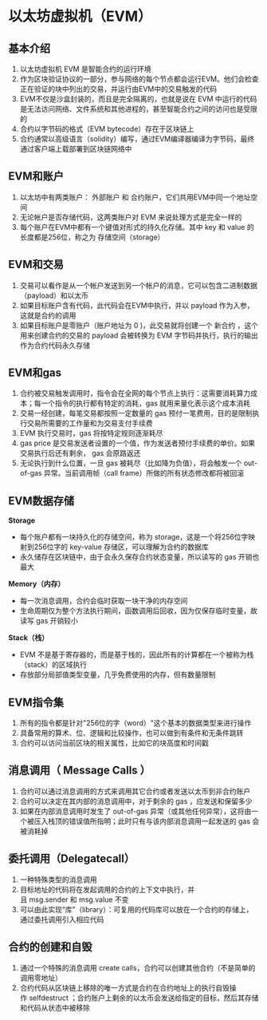 # 以太坊虚拟机（EVM） 
## 基本介绍
1. 以太坊虚拟机 EVM 是智能合约的运行环境
2. 作为区块验证协议的一部分，参与网络的每个节点都会运行EVM。他们会检查正在验证的块中列出的交易，并运行由EVM中的交易触发的代码
3. EVM不仅是沙盒封装的，而且是完全隔离的，也就是说在 EVM 中运行的代码是无法访问网络、文件系统和其他进程的，甚至智能合约之间的访问也是受限的
4. 合约以字节码的格式（EVM bytecode）存在于区块链上
5. 合约通常以高级语言（solidity）编写，通过EVM编译器编译为字节码，最终通过客户端上载部署到区块链网络中

## EVM和账户
1. 以太坊中有两类账户： 外部账户 和 合约账户，它们共用EVM中同一个地址空间
2. 无论帐户是否存储代码，这两类账户对 EVM 来说处理方式是完全一样的
3. 每个账户在EVM中都有一个键值对形式的持久化存储。其中 key 和 value 的长度都是256位，称之为 存储空间（storage）

## EVM和交易
1. 交易可以看作是从一个帐户发送到另一个帐户的消息，它可以包含二进制数据（payload）和以太币
2. 如果目标账户含有代码，此代码会在EVM中执行，并以 payload 作为入参，这就是合约的调用
3. 如果目标账户是零账户（账户地址为 0 )，此交易就将创建一个 新合约 ，这个用来创建合约的交易的 payload 会被转换为 EVM 字节码并执行，执行的输出作为合约代码永久存储
## EVM和gas
1. 合约被交易触发调用时，指令会在全网的每个节点上执行：这需要消耗算力成本；每一个指令的执行都有特定的消耗，gas 就用来量化表示这个成本消耗
2. 交易一经创建，每笔交易都按照一定数量的 gas 预付一笔费用，目的是限制执行交易所需要的工作量和为交易支付手续费
3. EVM 执行交易时，gas 将按特定规则逐渐耗尽
4. gas price 是交易发送者设置的一个值，作为发送者预付手续费的单价。如果交易执行后还有剩余， gas 会原路返还
5. 无论执行到什么位置，一旦 gas 被耗尽（比如降为负值），将会触发一个 out-of-gas 异常。当前调用帧（call frame）所做的所有状态修改都将被回滚
## EVM数据存储

**Storage**

- 每个账户都有一块持久化的存储空间，称为 storage，这是一个将256位字映射到256位字的 key-value 存储区，可以理解为合约的数据库
- 永久储存在区块链中，由于会永久保存合约状态变量，所以读写的 gas 开销也最大

**Memory（内存）** 

- 每一次消息调用，合约会临时获取一块干净的内存空间
- 生命周期仅为整个方法执行期间，函数调用后回收，因为仅保存临时变量，故读写 gas 开销较小

**Stack（栈）** 

- EVM 不是基于寄存器的，而是基于栈的，因此所有的计算都在一个被称为栈（stack）的区域执行
- 存放部分局部值类型变量，几乎免费使用的内存，但有数量限制

## EVM指令集

1. 所有的指令都是针对"256位的字（word）"这个基本的数据类型来进行操作
2. 具备常用的算术、位、逻辑和比较操作，也可以做到有条件和无条件跳转
3. 合约可以访问当前区块的相关属性，比如它的块高度和时间戳

## 消息调用（ Message Calls ）
1. 合约可以通过消息调用的方式来调用其它合约或者发送以太币到非合约账户
2. 合约可以决定在其内部的消息调用中，对于剩余的 gas ，应发送和保留多少
3. 如果在内部消息调用时发生了 out-of-gas 异常（或其他任何异常），这将由一个被压入栈顶的错误值所指明；此时只有与该内部消息调用一起发送的 gas 会被消耗掉

## 委托调用（Delegatecall）
1. 一种特殊类型的消息调用
2. 目标地址的代码将在发起调用的合约的上下文中执行，并且 msg.sender 和 msg.value 不变
3. 可以由此实现“库”（library）：可复用的代码库可以放在一个合约的存储上，通过委托调用引入相应代码

## 合约的创建和自毁
1. 通过一个特殊的消息调用 create calls，合约可以创建其他合约（不是简单的调用零地址）
2. 合约代码从区块链上移除的唯一方式是合约在合约地址上的执行自毁操作 selfdestruct ；合约账户上剩余的以太币会发送给指定的目标，然后其存储和代码从状态中被移除

